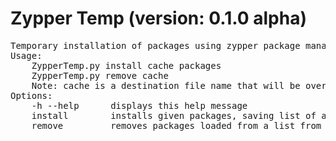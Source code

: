 # Zypper Temp (version: 0.1.0 alpha)</br>
<pre>Temporary installation of packages using zypper package manager.
Usage:
    ZypperTemp.py install cache packages
    ZypperTemp.py remove cache
    Note: cache is a destination file name that will be overwritten, you can pick another name
Options:
    -h --help      displays this help message
    install        installs given packages, saving list of all installed packages into a cache file
    remove         removes packages loaded from a list from a cache file</pre>
